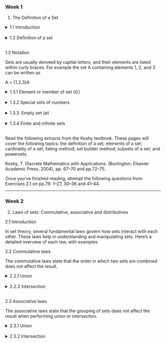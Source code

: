 ### Week 1

1. The Definition of a Set

<details>
    <summary>1.1 Introduction</summary>

<br/>

A set is a fundamental concept in mathematics and computer science. It’s a collection of distinct objects, considered as an object in its own right. Sets are used to group related items together and to perform operations on these groups

</details>

<br/>

<details>
     <summary>1.2 Definition of a set</summary>

<br/>

Definition 1. A set is a collection of objects. The objects in a set are called its elements or members. The elements in a set can be any types of objects, including sets! The members of a set do not even have to be of the same type. For example, although it may not have any meaningful application, a set can consist of numbers and names.

Definition 2. A set is an unordered collection of distinct elements.
For example: The set of primary colours can be written as {red, blue, yellow}
Elements of a set are also called members.

</details>

<br/>

1.3 Notation

Sets are usually denoted by capital letters, and their elements are listed within curly braces. For example the set A containing elements 1, 2, and 3 can be written as

A = {1,2,3}A

<details>
     <summary>1.3.1 Element or member of set (∈)</summary>

<br/>

The symbol ∈ denotes membership. If a is an element of a set A, we write a ∈ A

For example:

The set

A = {1,2,3} is a set containing the elements 1, 2 and 3.

We write:

1 ∈ A means 1 is an element of A

2 ∈ A means 2 is an element of A

3 ∈ A means 3 is an element of A

We refer to not a member of a set using the symbol ∉. If a is not an element of a set A, we write a ∉ A

For example: let A be a set with A = {1,2,3}.
Clearly 4 is not an element of A. We write 4 ∉ A.

</details>

<br/>

<details>
     <summary>1.3.2 Special sets of numbers</summary>

We designate these notations for some special sets of numbers:

N = the set of natural numbers (positive integers)

Z = the set of integers

Q = the set of rational numbers

R = the set of real numbers

<br/>

</details>

<br/>

<details>
     <summary>1.3.3. Empty set (∅)</summary>

The empty set, also known as the `null set`, is a fundamental concept in set theory and mathematics.
It is the set that contains no elements.

`Definition 3`. The empty set is a set with no elements. It is denoted by ∅ or {}.

In mathematical notation ∅ = {}

<br/>

</details>

<br/>

<details>
     <summary>1.3.4 Finite and infinite sets</summary>

`Finite set`: A set with a limited number of elements.

Example: {2,4,6}

Infinite set: A set with an unlimited number of elements.

Example: The set of natural numbers N = {1,2,3,…}

</details>

<br/>

Read the following extracts from the Koshy textbook. These pages will cover the following topics: the definition of a set; elements of a set; cardinality of a set; listing method; set builder method; subsets of a set; and powersets.

Koshy, T. Discrete Mathematics with Applications. (Burlington: Elsevier Academic Press, 2004),
pp. 67–70 and pp.72–75.

Once you’ve finished reading, attempt the following questions from Exercises 2.1 on pp.76: 1–27, 30–36 and 41–44.

---

### Week 2

2. Laws of sets: Commutative, associative and distributives

2.1 Introduction

In set theory, several fundamental laws govern how sets interact with each other. These laws help in understanding and manipulating sets. Here’s a detailed overview of each law, with examples.

2.2 Commutative laws

The commutative laws state that the order in which two sets are combined does not affect the result.

<details>
     <summary>2.2.1 Union</summary>

Let A and B be two sets, then:

A ∪ B = B ∪ A

A ∪ B = B ∪ A

Example:

If A={1,2} and B={2,3}, then

A ∪ B = {1,2,3} and B ∪ A = {1,2,3}

Both sets are equal.

</details>

<br/>

<details>
     <summary>2.2.2 Intersection</summary>

Let A and B be two sets, then

A ∩ B = B ∩ A

A ∩ B = B ∩ A

Example:

If A = {1,2} and B = {2,3}, then

A ∩ B = {2} and B ∩ A = {2}

Both sets are equal.

</details>

<br/>

2.3 Associative laws

The associative laws state that the grouping of sets does not affect the result when performing union or intersection.

<details>
     <summary>2.3.1 Union</summary>

Let A, B and C be three sets, then

(A ∪ B) ∪ C = A ∪ (B ∪ C)

Example:

If A={1}, B={2}, and C={3} , then

(A ∪ B) ∪ C = {1,2,3} and A ∪ (B ∪ C) = {1,2,3}

Both sets are equal.

</details>

<br/>

<details>
     <summary>2.3.2 Intersection</summary>

Let A, B and C be three sets, then

A ∩ B ∩ C = A ∩ (B ∩ C)

Example:

If A={1,2,3}, B={2,3,4}, and C = {3,4,5}, then

(A ∩ B) ∩ C = {3}and A ∩ (B ∩ C) = {3}.

Both sets are equal.

</details>
